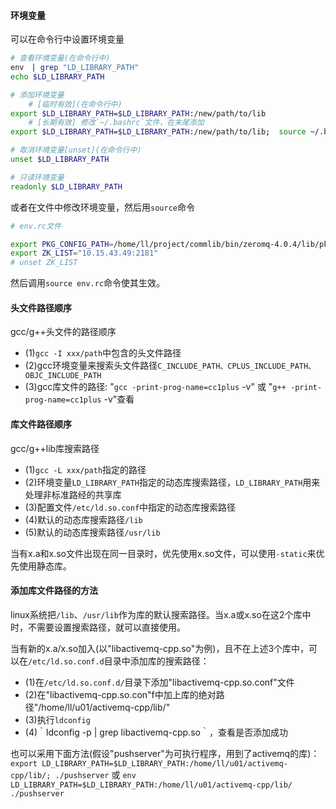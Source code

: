 
#### 环境变量
可以在命令行中设置环境变量
```sh
# 查看环境变量(在命令行中)
env　| grep "LD_LIBRARY_PATH"
echo $LD_LIBRARY_PATH

# 添加环境变量
	# [临时有效](在命令行中)
export $LD_LIBRARY_PATH=$LD_LIBRARY_PATH:/new/path/to/lib
	# [长期有效] 修改`~/.bashrc`文件，在末尾添加
export $LD_LIBRARY_PATH=$LD_LIBRARY_PATH:/new/path/to/lib;  source ~/.bashrc

# 取消环境变量[unset](在命令行中)
unset $LD_LIBRARY_PATH

# 只读环境变量
readonly $LD_LIBRARY_PATH
```

或者在文件中修改环境变量，然后用`source`命令
```sh
# env.rc文件

export PKG_CONFIG_PATH=/home/ll/project/commlib/bin/zeromq-4.0.4/lib/pkgconfig/
export ZK_LIST="10.15.43.49:2181"
# unset ZK_LIST
```
然后调用`source env.rc`命令使其生效。

#### 头文件路径顺序
gcc/g++头文件的路径顺序
*	(1)`gcc -I xxx/path`中包含的头文件路径
*	(2)gcc环境变量来搜索头文件路径`C_INCLUDE_PATH、CPLUS_INCLUDE_PATH、OBJC_INCLUDE_PATH`
*	(3)gcc库文件的路径: "`gcc -print-prog-name=cc1plus` -v" 或 "`g++ -print-prog-name=cc1plus` -v"查看 

#### 库文件路径顺序
gcc/g++lib库搜索路径
*	(1)`gcc -L xxx/path`指定的路径
*	(2)环境变量`LD_LIBRARY_PATH`指定的动态库搜索路径，`LD_LIBRARY_PATH`用来处理非标准路经的共享库
*	(3)配置文件`/etc/ld.so.conf`中指定的动态库搜索路径
*	(4)默认的动态库搜索路径`/lib`
*	(5)默认的动态库搜索路径`/usr/lib`

当有x.a和x.so文件出现在同一目录时，优先使用x.so文件，可以使用`-static`来优先使用静态库。

#### 添加库文件路径的方法
linux系统把`/lib`、`/usr/lib`作为库的默认搜索路径。当x.a或x.so在这2个库中时，不需要设置搜索路径，就可以直接使用。

当有新的x.a/x.so加入(以"libactivemq-cpp.so"为例)，且不在上述3个库中，可以在`/etc/ld.so.conf.d`目录中添加库的搜索路径：
*	(1)在`/etc/ld.so.conf.d/`目录下添加"libactivemq-cpp.so.conf"文件
*	(2)在"libactivemq-cpp.so.con"f中加上库的绝对路径"/home/ll/u01/activemq-cpp/lib/"
*	(3)执行`ldconfig`
*	(4)｀ldconfig -p | grep libactivemq-cpp.so｀，查看是否添加成功

也可以采用下面方法(假设"pushserver"为可执行程序，用到了activemq的库)：
`export LD_LIBRARY_PATH=$LD_LIBRARY_PATH:/home/ll/u01/activemq-cpp/lib/; ./pushserver`
或
`env LD_LIBRARY_PATH=$LD_LIBRARY_PATH:/home/ll/u01/activemq-cpp/lib/ ./pushserver`
